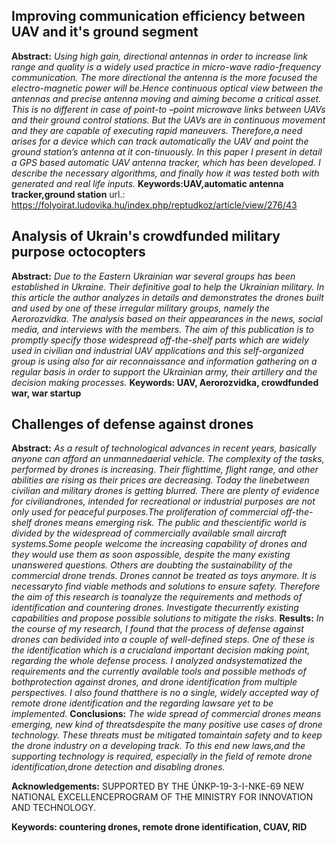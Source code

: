 ## Improving communication efficiency between UAV and it's ground segment
**Abstract:**
*Using high gain, directional antennas in order to increase link range and quality is a widely used practice in micro-wave radio-frequency communication. The more directional the antenna is the more focused the electro-magnetic power will be.Hence continuous optical view between the antennas and precise antenna moving and aiming become a critical asset. This is no different in case of point-to –point microwave links between UAVs and their ground control stations. But the UAVs are in continuous movement and they are capable of executing rapid maneuvers. Therefore,a need arises for a device which can track automatically the UAV and point the ground station’s antenna at it con-tinuously. In this paper I present in detail a GPS based automatic UAV antenna tracker, which has been developed. I describe the necessary algorithms, and finally how it was tested both with generated and real life inputs.*
**Keywords:UAV,automatic antenna tracker,ground station**
url.: https://folyoirat.ludovika.hu/index.php/reptudkoz/article/view/276/43

## Analysis of Ukrain's crowdfunded military purpose octocopters
**Abstract:**
*Due to the Eastern Ukrainian war several groups has been established in Ukraine. Their definitive goal to help the Ukrainian military. In this article the author analyzes in details and demonstrates the drones built and used by one of these irregular military groups, namely the Aerorozvidka. The analysis based on their appearances in the news, social media, and interviews with the members. The aim of this publication is to promptly specify those widespread off-the-shelf parts which are widely used in civilian and industrial UAV applications and this self-organized group is using also for air reconnaissance and information gathering on a regular basis in order to support the Ukrainian army, their artillery and the decision making processes.*
**Keywords: UAV, Aerorozvidka, crowdfunded war, war startup**

## Challenges of defense against drones
**Abstract:**
*As a result of technological advances in recent years, basically anyone can afford an unmannedaerial vehicle. The complexity of the tasks, performed by drones is increasing. Their flighttime, flight range, and other abilities are rising as their prices are decreasing. Today the linebetween civilian and military drones is getting blurred. There are plenty of evidence for civiliandrones, intended for recreational or industrial purposes are not only used for peaceful purposes.The proliferation of commercial off-the-shelf drones means emerging risk. The public and thescientific world is divided by the widespread of commercially available small aircraft systems.Some people welcome the increasing capability of drones and they would use them as soon aspossible, despite the many existing unanswered questions. Others are doubting the sustainability of the commercial drone trends. Drones cannot be treated as toys anymore. It is necessaryto find viable methods and solutions to ensure safety. Therefore the aim of this research is toanalyze the requirements and methods of identification and countering drones. Investigate thecurrently existing capabilities and propose possible solutions to mitigate the risks.*
**Results:** 
*In the course of my research, I found that the process of defense against drones can bedivided into a couple of well-defined steps. One of these is the identification which is a crucialand important decision making point, regarding the whole defense process. I analyzed andsystematized the requirements and the currently available tools and possible methods of bothprotection against drones, and drone identification from multiple perspectives. I also found thatthere is no a single, widely accepted way of remote drone identification and the regarding lawsare yet to be implemented.*
**Conclusions:** 
*The wide spread of commercial drones means emerging, new kind of threatsdespite the many positive use cases of drone technology. These threats must be mitigated tomaintain safety and to keep the drone industry on a developing track. To this end new laws,and the supporting technology is required, especially in the field of remote drone identification,drone detection and disabling drones.*

**Acknowledgements:** SUPPORTED BY THE ÚNKP-19-3-I-NKE-69 NEW NATIONAL EXCELLENCEPROGRAM OF THE MINISTRY FOR INNOVATION AND TECHNOLOGY.

**Keywords: countering drones, remote drone identification, CUAV, RID**
